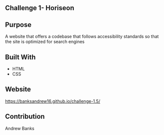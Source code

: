 ## Challenge 1- Horiseon

## Purpose
A website that offers a codebase that follows accessibility standards so that the site is optimized for search engines

## Built With
* HTML
* CSS

## Website
https://banksandrew16.github.io/challenge-1.5/

## Contribution
Andrew Banks

